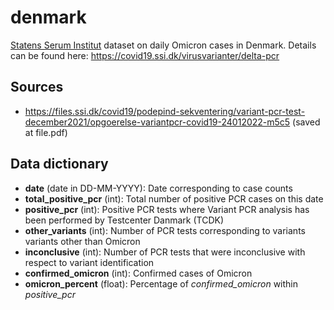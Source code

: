 # denmark

[Statens Serum Institut](https://ssi.dk) dataset on daily Omicron
cases in Denmark. Details can be found here:
https://covid19.ssi.dk/virusvarianter/delta-pcr

## Sources

* https://files.ssi.dk/covid19/podepind-sekventering/variant-pcr-test-december2021/opgoerelse-variantpcr-covid19-24012022-m5c5
  (saved at file.pdf)

## Data dictionary

* **date** (date in DD-MM-YYYY): Date corresponding to case counts
* **total_positive_pcr** (int): Total number of positive PCR cases on this date
* **positive_pcr** (int): Positive PCR tests where Variant PCR
  analysis has been performed by Testcenter Danmark (TCDK)
* **other_variants** (int): Number of PCR tests corresponding to variants
  variants other than Omicron
* **inconclusive** (int): Number of PCR tests that were inconclusive
  with respect to variant identification
* **confirmed_omicron** (int): Confirmed cases of Omicron
* **omicron_percent** (float): Percentage of *confirmed_omicron*
  within *positive_pcr*
